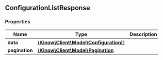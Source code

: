## ConfigurationListResponse

### Properties
Name | Type | Description | Notes
------------ | ------------- | ------------- | -------------
**data** | [**\Kinow\Client\Model\Configuration[]**](#Configuration) |  | [optional] 
**pagination** | [**\Kinow\Client\Model\Pagination**](#Pagination) |  | [optional] 


